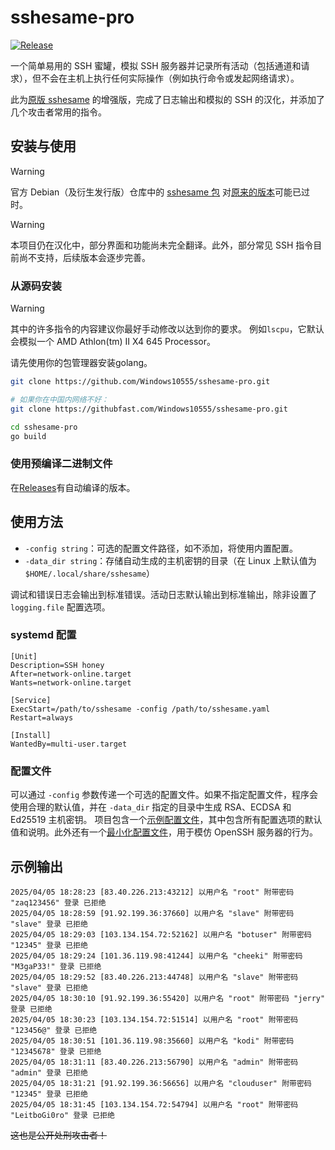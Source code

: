 # sshesame-pro

[![Release](https://github.com/Windows10555/sshesame-pro/actions/workflows/release.yml/badge.svg)](https://github.com/Windows10555/sshesame-pro/actions/workflows/release.yml)

一个简单易用的 SSH 蜜罐，模拟 SSH 服务器并记录所有活动（包括通道和请求），但不会在主机上执行任何实际操作（例如执行命令或发起网络请求）。

此为[原版 sshesame](https://github.com/jaksi/sshesame) 的增强版，完成了日志输出和模拟的 SSH 的汉化，并添加了几个攻击者常用的指令。

## 安装与使用
> [!WARNING]
> 官方 Debian（及衍生发行版）仓库中的 [sshesame 包](https://packages.debian.org/stable/sshesame) 对[原来的版本](https://github.com/jaksi/sshesame)可能已过时。

> [!WARNING]
> 本项目仍在汉化中，部分界面和功能尚未完全翻译。此外，部分常见 SSH 指令目前尚不支持，后续版本会逐步完善。

### 从源码安装

> [!WARNING]
> 其中的许多指令的内容建议你最好手动修改以达到你的要求。
> 例如`lscpu`，它默认会模拟一个 AMD Athlon(tm) II X4 645 Processor。


请先使用你的包管理器安装golang。
```Bash
git clone https://github.com/Windows10555/sshesame-pro.git

# 如果你在中国内网络不好：
git clone https://githubfast.com/Windows10555/sshesame-pro.git

cd sshesame-pro
go build
```

### 使用预编译二进制文件

在[Releases](releases)有自动编译的版本。

## 使用方法

- `-config string`：可选的配置文件路径，如不添加，将使用内置配置。
- `-data_dir string`：存储自动生成的主机密钥的目录（在 Linux 上默认值为 `$HOME/.local/share/sshesame`）

调试和错误日志会输出到标准错误。活动日志默认输出到标准输出，除非设置了 `logging.file` 配置选项。

### systemd 配置

```desktop
[Unit]
Description=SSH honey
After=network-online.target
Wants=network-online.target

[Service]
ExecStart=/path/to/sshesame -config /path/to/sshesame.yaml
Restart=always

[Install]
WantedBy=multi-user.target
```

### 配置文件
可以通过 `-config` 参数传递一个可选的配置文件。如果不指定配置文件，程序会使用合理的默认值，并在 `-data_dir` 指定的目录中生成 RSA、ECDSA 和 Ed25519 主机密钥。
项目包含一个[示例配置文件](sshesame.yaml)，其中包含所有配置选项的默认值和说明。此外还有一个[最小化配置文件](openssh.yaml)，用于模仿 OpenSSH 服务器的行为。

## 示例输出
```
2025/04/05 18:28:23 [83.40.226.213:43212] 以用户名 "root" 附带密码 "zaq123456" 登录 已拒绝
2025/04/05 18:28:59 [91.92.199.36:37660] 以用户名 "slave" 附带密码 "slave" 登录 已拒绝
2025/04/05 18:29:03 [103.134.154.72:52162] 以用户名 "botuser" 附带密码 "12345" 登录 已拒绝
2025/04/05 18:29:24 [101.36.119.98:41244] 以用户名 "cheeki" 附带密码 "M3gaP33!" 登录 已拒绝
2025/04/05 18:29:52 [83.40.226.213:44748] 以用户名 "slave" 附带密码 "slave" 登录 已拒绝
2025/04/05 18:30:10 [91.92.199.36:55420] 以用户名 "root" 附带密码 "jerry" 登录 已拒绝
2025/04/05 18:30:23 [103.134.154.72:51514] 以用户名 "root" 附带密码 "123456@" 登录 已拒绝
2025/04/05 18:30:51 [101.36.119.98:35660] 以用户名 "kodi" 附带密码 "12345678" 登录 已拒绝
2025/04/05 18:31:11 [83.40.226.213:56790] 以用户名 "admin" 附带密码 "admin" 登录 已拒绝
2025/04/05 18:31:21 [91.92.199.36:56656] 以用户名 "clouduser" 附带密码 "12345" 登录 已拒绝
2025/04/05 18:31:45 [103.134.154.72:54794] 以用户名 "root" 附带密码 "LeitboGi0ro" 登录 已拒绝
```

~~这也是公开处刑攻击者！~~


